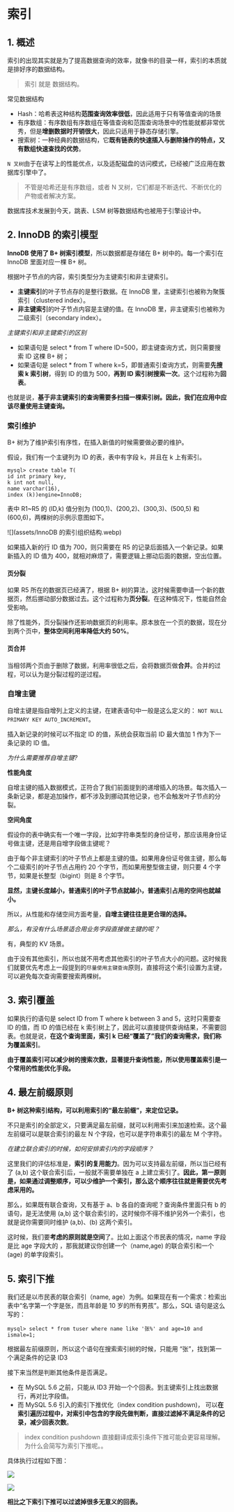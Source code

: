 # 索引

## 1. 概述

索引的出现其实就是为了提高数据查询的效率，就像书的目录一样，索引的本质就是排好序的数据结构。

> 索引 就是 数据结构。



常见数据结构

* Hash：哈希表这种结构**范围查询效率很低**，因此适用于只有等值查询的场景
* 有序数组：有序数组有序数组在等值查询和范围查询场景中的性能就都非常优秀，但是**增删数据时开销很大**，因此只适用于静态存储引擎。
* 搜索树：一种经典的数据结构，它**既有链表的快速插入与删除操作的特点，又有数组快速查找的优势**。



`N 叉树`由于在读写上的性能优点，以及适配磁盘的访问模式，已经被广泛应用在数据库引擎中了。

> 不管是哈希还是有序数组，或者 N 叉树，它们都是不断迭代、不断优化的产物或者解决方案。

数据库技术发展到今天，跳表、LSM 树等数据结构也被用于引擎设计中。



## 2. InnoDB 的索引模型

**InnoDB 使用了 B+ 树索引模型**，所以数据都是存储在 B+ 树中的。每一个索引在 InnoDB 里面对应一棵 B+ 树。

根据叶子节点的内容，索引类型分为主键索引和非主键索引。

* **主键索引**的叶子节点存的是整行数据。在 InnoDB 里，主键索引也被称为聚簇索引（clustered index）。
* **非主键索引**的叶子节点内容是主键的值。在 InnoDB 里，非主键索引也被称为二级索引（secondary index）。



*主键索引和非主键索引的区别*

* 如果语句是 select * from T where ID=500，即主键查询方式，则只需要搜索 ID 这棵 B+ 树；
* 如果语句是 select * from T where k=5，即普通索引查询方式，则需要**先搜索 k 索引树**，得到 ID 的值为 500，**再到 ID 索引树搜索一次**。这个过程称为**回表**。

也就是说，**基于非主键索引的查询需要多扫描一棵索引树。因此，我们在应用中应该尽量使用主键查询。**





### 索引维护

B+ 树为了维护索引有序性，在插入新值的时候需要做必要的维护。

假设，我们有一个主键列为 ID 的表，表中有字段 k，并且在 k 上有索引。

```mysql
mysql> create table T(
id int primary key, 
k int not null, 
name varchar(16),
index (k))engine=InnoDB;
```

表中 R1~R5 的 (ID,k) 值分别为 (100,1)、(200,2)、(300,3)、(500,5) 和 (600,6)，两棵树的示例示意图如下。

![](assets/InnoDB 的索引组织结构.webp)

如果插入新的行 ID 值为 700，则只需要在 R5 的记录后面插入一个新记录。如果新插入的 ID 值为 400，就相对麻烦了，需要逻辑上挪动后面的数据，空出位置。

#### 页分裂

如果 R5 所在的数据页已经满了，根据 B+ 树的算法，这时候需要申请一个新的数据页，然后挪动部分数据过去。这个过程称为**页分裂**。在这种情况下，性能自然会受影响。

除了性能外，页分裂操作还影响数据页的利用率。原本放在一个页的数据，现在分到两个页中，**整体空间利用率降低大约 50%**。

#### 页合并

当相邻两个页由于删除了数据，利用率很低之后，会将数据页做**合并**。合并的过程，可以认为是分裂过程的逆过程。



### 自增主键

自增主键是指自增列上定义的主键，在建表语句中一般是这么定义的： `NOT NULL PRIMARY KEY AUTO_INCREMENT`。

插入新记录的时候可以不指定 ID 的值，系统会获取当前 ID 最大值加 1 作为下一条记录的 ID 值。

*为什么需要推荐自增主键?*

**性能角度**

自增主键的插入数据模式，正符合了我们前面提到的递增插入的场景。每次插入一条新记录，都是追加操作，都不涉及到挪动其他记录，也不会触发叶子节点的分裂。

**空间角度**

假设你的表中确实有一个唯一字段，比如字符串类型的身份证号，那应该用身份证号做主键，还是用自增字段做主键呢？

由于每个非主键索引的叶子节点上都是主键的值。如果用身份证号做主键，那么每个二级索引的叶子节点占用约 20 个字节，而如果用整型做主键，则只要 4 个字节，如果是长整型（bigint）则是 8 个字节。

**显然，主键长度越小，普通索引的叶子节点就越小，普通索引占用的空间也就越小。**

所以，从性能和存储空间方面考量，**自增主键往往是更合理的选择。**

*那么，有没有什么场景适合用业务字段直接做主键的呢？*

有，典型的 KV 场景。

由于没有其他索引，所以也就不用考虑其他索引的叶子节点大小的问题。这时候我们就要优先考虑上一段提到的`尽量使用主键查询`原则，直接将这个索引设置为主键，可以避免每次查询需要搜索两棵树。





## 3. 索引覆盖

如果执行的语句是 select ID from T where k between 3 and 5，这时只需要查 ID 的值，而 ID 的值已经在 k 索引树上了，因此可以直接提供查询结果，不需要回表。也就是说，**在这个查询里面，索引 k 已经“覆盖了”我们的查询需求，我们称为覆盖索引**。

**由于覆盖索引可以减少树的搜索次数，显著提升查询性能，所以使用覆盖索引是一个常用的性能优化手段。**





## 4. 最左前缀原则

**B+ 树这种索引结构，可以利用索引的“最左前缀”，来定位记录。**

不只是索引的全部定义，只要满足最左前缀，就可以利用索引来加速检索。这个最左前缀可以是联合索引的最左 N 个字段，也可以是字符串索引的最左 M 个字符。

*在建立联合索引的时候，如何安排索引内的字段顺序？*

这里我们的评估标准是，**索引的复用能力**。因为可以支持最左前缀，所以当已经有了 (a,b) 这个联合索引后，一般就不需要单独在 a 上建立索引了。**因此，第一原则是，如果通过调整顺序，可以少维护一个索引，那么这个顺序往往就是需要优先考虑采用的。**

那么，如果既有联合查询，又有基于 a、b 各自的查询呢？查询条件里面只有 b 的语句，是无法使用 (a,b) 这个联合索引的，这时候你不得不维护另外一个索引，也就是说你需要同时维护 (a,b)、(b) 这两个索引。

这时候，我们要**考虑的原则就是空间**了。比如上面这个市民表的情况，name 字段是比 age 字段大的 ，那我就建议你创建一个（name,age) 的联合索引和一个 (age) 的单字段索引。



## 5. 索引下推

我们还是以市民表的联合索引（name, age）为例。如果现在有一个需求：检索出表中“名字第一个字是张，而且年龄是 10 岁的所有男孩”。那么，SQL 语句是这么写的：

```mysql
mysql> select * from tuser where name like '张%' and age=10 and ismale=1;
```

根据最左前缀原则，所以这个语句在搜索索引树的时候，只能用 “张”，找到第一个满足条件的记录 ID3

接下来当然是判断其他条件是否满足。

* 在 MySQL 5.6 之前，只能从 ID3 开始一个个回表。到主键索引上找出数据行，再对比字段值。
* 而 MySQL 5.6 引入的索引下推优化（index condition pushdown)， 可以**在索引遍历过程中，对索引中包含的字段先做判断，直接过滤掉不满足条件的记录，减少回表次数**。

> index condition pushdown 直接翻译成索引条件下推可能会更容易理解。为什么会简写为索引下推呢。。

具体执行过程如下图：

![](assets/无索引下推执行流程.webp)

![](assets/索引下推执行流程.webp)

**相比之下索引下推可以过滤掉很多无意义的回表。**

